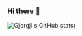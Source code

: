 ### Hi there 👋
![Gjorgji's GitHub stats](https://github-readme-stats-eta-eight-63.vercel.app/api?username=GjorgjiKirovski&show_icons=true&theme=transparent))

<!--
**GjorgjiKirovski/GjorgjiKirovski** is a ✨ _special_ ✨ repository because its `README.md` (this file) appears on your GitHub profile.

Here are some ideas to get you started:

- 🔭 I’m currently working on ...
- 🌱 I’m currently learning ...
- 👯 I’m looking to collaborate on ...
- 🤔 I’m looking for help with ...
- 💬 Ask me about ...
- 📫 How to reach me: ...
- ⚡ Fun fact: ...
-->

